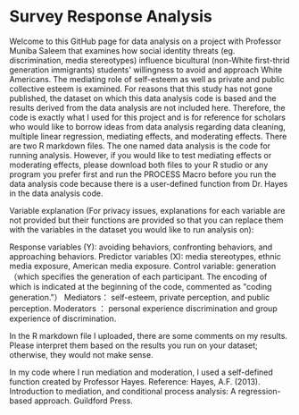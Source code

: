 # Survey Response Analysis

Welcome to this GitHub page for data analysis on a project with Professor Muniba Saleem that examines how social identity threats (eg. discrimination, media stereotypes) influence bicultural (non-White first-thrid generation immigrants) students' willingness to avoid and approach White Americans. The mediating role of self-esteem as well as private and public collective esteem is examined. For reasons that this study has not gone published, the dataset on which this data analysis code is based and the results derived from the data analysis are not included here. Therefore, the code is exactly what I used for this project and is for reference for scholars who would like to borrow ideas from data analysis regarding data cleaning, multiple linear regression, mediating effects, and moderating effects. There are two R markdown files. The one named data analysis is the code for running analysis. However, if you would like to test mediating effects or moderating effects, please download both files to your R studio or any program you prefer first and run the PROCESS Macro before you run the data analysis code because there is a user-defined function from Dr. Hayes in the data analysis code.



Variable explanation (For privacy issues, explanations for each variable are not provided but their functions are provided so that you can replace them with the variables in the dataset you would like to run analysis on):

Response variables (Y): avoiding behaviors, confronting behaviors, and approaching behaviors.
Predictor variables (X): media stereotypes, ethnic media exposure, American media exposure.
Control variable: generation （which specifies the generation of each participant. The encoding of which is indicated at the beginning of the code, commented as "coding generation."）
Mediators： self-esteem, private perception, and public perception. 
Moderators ： personal experience discrimination and group experience of discrimination.

In the R markdown file I uploaded, there are some comments on my results. Please interpret them based on the results you run on your dataset; otherwise, they would not make sense.

In my code where I run mediation and moderation, I used a self-defined function created by Professor Hayes. Reference: Hayes, A.F. (2013). Introduction to mediation, and conditional process analysis: A regression-based approach. Guildford Press.
